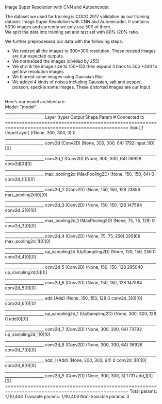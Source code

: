 Image Super Resolution with CNN and Autoencoder. 

The dataset we used for training is COCO 2017 validation as our training dataset. 
Image Super Resolution with CNN and Autoencoder. 
It contains 5000 images and currently we only use 500 of them.  
We split the data into training set and test set with 80% /20% ratio.  

We further preprocessed our data with the following steps:
- We resized all the images to 300*300 resolution. These resized images are our expected outputs.
- We normalized the images (divided by 255)
- We shrink the image size to 150*150 then expand it back to 300 *300 to get low resolution images
- We blurred some images using Gaussian Blur
- We added 4 kinds of noises including Gaussian, salt and pepper, poisson, speckle some images. These distorted images are our Input
</BR>
Here’s our model architecture: </BR>
Model: "model"
__________________________________________________________________________________________________
Layer (type)                    Output Shape         Param #     Connected to                     
==================================================================================================
input_1 (InputLayer)            [(None, 300, 300, 3) 0                                            
__________________________________________________________________________________________________
conv2d (Conv2D)                 (None, 300, 300, 64) 1792        input_1[0][0]                    
__________________________________________________________________________________________________
conv2d_1 (Conv2D)               (None, 300, 300, 64) 36928       conv2d[0][0]                     
__________________________________________________________________________________________________
max_pooling2d (MaxPooling2D)    (None, 150, 150, 64) 0           conv2d_1[0][0]                   
__________________________________________________________________________________________________
conv2d_2 (Conv2D)               (None, 150, 150, 128 73856       max_pooling2d[0][0]              
__________________________________________________________________________________________________
conv2d_3 (Conv2D)               (None, 150, 150, 128 147584      conv2d_2[0][0]                   
__________________________________________________________________________________________________
max_pooling2d_1 (MaxPooling2D)  (None, 75, 75, 128)  0           conv2d_3[0][0]                   
__________________________________________________________________________________________________
conv2d_4 (Conv2D)               (None, 75, 75, 256)  295168      max_pooling2d_1[0][0]            
__________________________________________________________________________________________________
up_sampling2d (UpSampling2D)    (None, 150, 150, 256 0           conv2d_4[0][0]                   
__________________________________________________________________________________________________
conv2d_5 (Conv2D)               (None, 150, 150, 128 295040      up_sampling2d[0][0]              
__________________________________________________________________________________________________
conv2d_6 (Conv2D)               (None, 150, 150, 128 147584      conv2d_5[0][0]                   
__________________________________________________________________________________________________
add (Add)                       (None, 150, 150, 128 0           conv2d_3[0][0]                   
                                                                 conv2d_6[0][0]                   
__________________________________________________________________________________________________
up_sampling2d_1 (UpSampling2D)  (None, 300, 300, 128 0           add[0][0]                        
__________________________________________________________________________________________________
conv2d_7 (Conv2D)               (None, 300, 300, 64) 73792       up_sampling2d_1[0][0]            
__________________________________________________________________________________________________
conv2d_8 (Conv2D)               (None, 300, 300, 64) 36928       conv2d_7[0][0]                   
__________________________________________________________________________________________________
add_1 (Add)                     (None, 300, 300, 64) 0           conv2d_1[0][0]                   
                                                                 conv2d_8[0][0]                   
__________________________________________________________________________________________________
conv2d_9 (Conv2D)               (None, 300, 300, 3)  1731        add_1[0][0]                      
==================================================================================================
Total params: 1,110,403
Trainable params: 1,110,403
Non-trainable params: 0

